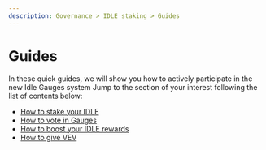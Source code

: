 ```yaml
---
description: Governance > IDLE staking > Guides
---
```


# Guides

In these quick guides, we will show you how to actively participate in the new Idle Gauges system Jump to the section of your interest following the list of contents below:

* [How to stake your IDLE](how-to-stake-your-usdidle.md)
* [How to vote in Gauges](how-to-vote-in-gauges.md)&#x20;
* [How to boost your IDLE rewards](how-to-boost-your-usdidle-rewards.md)
* [How to give VEV](how-to-give-vev.md)
